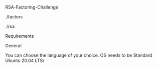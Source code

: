 RSA-Factoring-Challenge

./factors

./rsa

Requirements

General

You can choose the language of your choice.
OS needs to be Standard Ubuntu 20.04 LTS/
